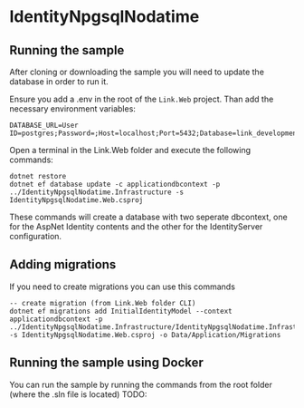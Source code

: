 # IdentityNpgsqlNodatime

## Running the sample

After cloning or downloading the sample you will need to update the database in order to run it.

Ensure you add a .env in the root of the `Link.Web` project. Than add the necessary environment variables:

```
DATABASE_URL=User ID=postgres;Password=;Host=localhost;Port=5432;Database=link_development;
```

Open a terminal in the Link.Web folder and execute the following commands:

```
dotnet restore
dotnet ef database update -c applicationdbcontext -p ../IdentityNpgsqlNodatime.Infrastructure -s IdentityNpgsqlNodatime.Web.csproj
```

These commands will create a database with two seperate dbcontext, one for the AspNet Identity contents and the other for the IdentityServer configuration.

## Adding migrations

If you need to create migrations you can use this commands

```
-- create migration (from Link.Web folder CLI)
dotnet ef migrations add InitialIdentityModel --context applicationdbcontext -p ../IdentityNpgsqlNodatime.Infrastructure/IdentityNpgsqlNodatime.Infrastructure.csproj -s IdentityNpgsqlNodatime.Web.csproj -o Data/Application/Migrations
```

## Running the sample using Docker

You can run the sample by running the commands from the root folder (where the .sln file is located)
TODO:
